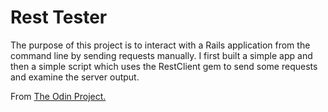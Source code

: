 # Rest Tester
The purpose of this project is to interact with a Rails application from the command line by sending requests manually. I first built a simple app and then a simple script which uses the RestClient gem to send some requests and examine the server output.


From [The Odin Project.](http://www.theodinproject.com/ruby-on-rails/basic-routes-views-and-controllers?ref=lnav)